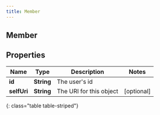 ```yaml
---
title: Member
---
```

## Member


## Properties

| Name | Type | Description | Notes |
| ------------ | ------------- | ------------- | ------------- |
| **id** | <!----><!---->**String**<!----> | The user's id |  |
| **selfUri** | <!----><!---->**String**<!----> | The URI for this object |  [optional] |
{: class="table table-striped"}



